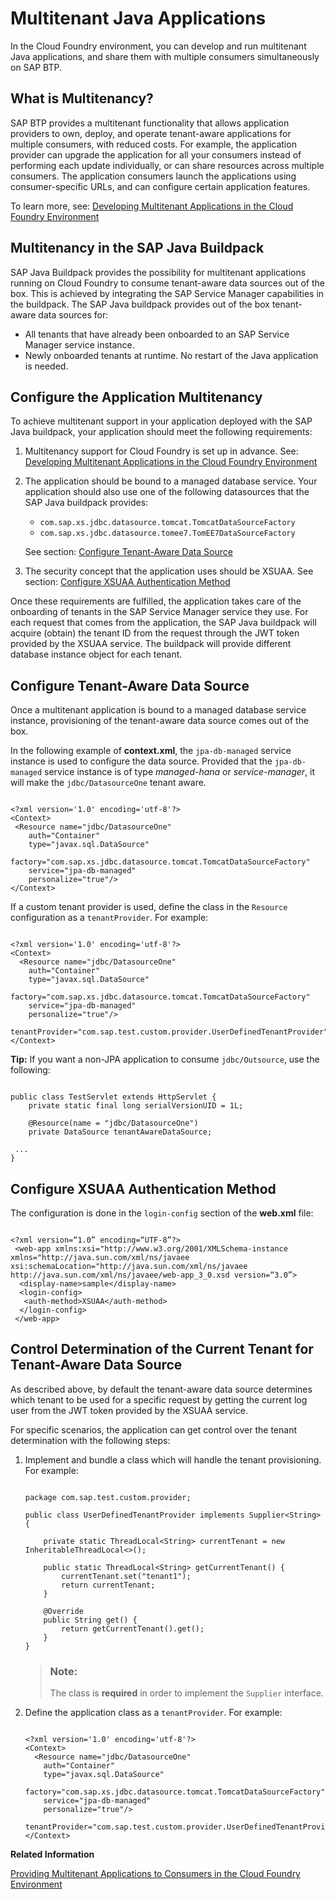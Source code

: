 <!-- loio524cc11778c64e2a8322cb3ec71709e5 -->

# Multitenant Java Applications

In the Cloud Foundry environment, you can develop and run multitenant Java applications, and share them with multiple consumers simultaneously on SAP BTP.



<a name="loio524cc11778c64e2a8322cb3ec71709e5__section_rss_gp2_rnb"/>

## What is Multitenancy?

SAP BTP provides a multitenant functionality that allows application providers to own, deploy, and operate tenant-aware applications for multiple consumers, with reduced costs. For example, the application provider can upgrade the application for all your consumers instead of performing each update individually, or can share resources across multiple consumers. The application consumers launch the applications using consumer-specific URLs, and can configure certain application features.

To learn more, see: [Developing Multitenant Applications in the Cloud Foundry Environment](developing-multitenant-applications-in-the-cloud-foundry-environment-5e8a2b7.md)



<a name="loio524cc11778c64e2a8322cb3ec71709e5__section_hnd_hsm_qsb"/>

## Multitenancy in the SAP Java Buildpack

SAP Java Buildpack provides the possibility for multitenant applications running on Cloud Foundry to consume tenant-aware data sources out of the box. This is achieved by integrating the SAP Service Manager capabilities in the buildpack. The SAP Java buildpack provides out of the box tenant-aware data sources for:

-   All tenants that have already been onboarded to an SAP Service Manager service instance.
-   Newly onboarded tenants at runtime. No restart of the Java application is needed.



<a name="loio524cc11778c64e2a8322cb3ec71709e5__section_hgv_btm_qsb"/>

## Configure the Application Multitenancy

To achieve multitenant support in your application deployed with the SAP Java buildpack, your application should meet the following requirements:

1.  Multitenancy support for Cloud Foundry is set up in advance. See: [Developing Multitenant Applications in the Cloud Foundry Environment](developing-multitenant-applications-in-the-cloud-foundry-environment-5e8a2b7.md)

2.  The application should be bound to a managed database service. Your application should also use one of the following datasources that the SAP Java buildpack provides:

    -   `com.sap.xs.jdbc.datasource.tomcat.TomcatDataSourceFactory`
    -   `com.sap.xs.jdbc.datasource.tomee7.TomEE7DataSourceFactory`

    See section: [Configure Tenant-Aware Data Source](multitenant-java-applications-524cc11.md#loio524cc11778c64e2a8322cb3ec71709e5__section_tenant_aware_datasource)

3.  The security concept that the application uses should be XSUAA. See section: [Configure XSUAA Authentication Method](multitenant-java-applications-524cc11.md#loio524cc11778c64e2a8322cb3ec71709e5__section_xsuaa_auth_method)


Once these requirements are fulfilled, the application takes care of the onboarding of tenants in the SAP Service Manager service they use. For each request that comes from the application, the SAP Java buildpack will acquire \(obtain\) the tenant ID from the request through the JWT token provided by the XSUAA service. The buildpack will provide different database instance object for each tenant.



<a name="loio524cc11778c64e2a8322cb3ec71709e5__section_tenant_aware_datasource"/>

## Configure Tenant-Aware Data Source

Once a multitenant application is bound to a managed database service instance, provisioning of the tenant-aware data source comes out of the box.

In the following example of **context.xml**, the `jpa-db-managed` service instance is used to configure the data source. Provided that the `jpa-db-managed` service instance is of type *managed-hana* or *service-manager*, it will make the `jdbc/DatasourceOne` tenant aware.

```

<?xml version='1.0' encoding='utf-8'?>
<Context>
 <Resource name="jdbc/DatasourceOne"
    auth="Container"
    type="javax.sql.DataSource"
    factory="com.sap.xs.jdbc.datasource.tomcat.TomcatDataSourceFactory"
    service="jpa-db-managed"
    personalize="true"/>
</Context>
```

If a custom tenant provider is used, define the class in the `Resource` configuration as a `tenantProvider`. For example:

```

<?xml version='1.0' encoding='utf-8'?>
<Context>
  <Resource name="jdbc/DatasourceOne"
    auth="Container"
    type="javax.sql.DataSource"
    factory="com.sap.xs.jdbc.datasource.tomcat.TomcatDataSourceFactory"
    service="jpa-db-managed"
    personalize="true"/>
    tenantProvider="com.sap.test.custom.provider.UserDefinedTenantProvider"/>
</Context>
```

**Tip:** If you want a non-JPA application to consume `jdbc/Outsource`, use the following:

```

public class TestServlet extends HttpServlet {
	private static final long serialVersionUID = 1L;

	@Resource(name = "jdbc/DatasourceOne")
	private DataSource tenantAwareDataSource;

 ...
}
```



<a name="loio524cc11778c64e2a8322cb3ec71709e5__section_xsuaa_auth_method"/>

## Configure XSUAA Authentication Method

The configuration is done in the `login-config` section of the **web.xml** file:

```

<?xml version=“1.0” encoding=“UTF-8”?>
 <web-app xmlns:xsi="http://www.w3.org/2001/XMLSchema-instance xmlns="http://java.sun.com/xml/ns/javaee xsi:schemaLocation="http://java.sun.com/xml/ns/javaee http://java.sun.com/xml/ns/javaee/web-app_3_0.xsd version=“3.0”>
  <display-name>sample</display-name>
  <login-config>
   <auth-method>XSUAA</auth-method>
  </login-config>
 </web-app>
```



<a name="loio524cc11778c64e2a8322cb3ec71709e5__section_slt_r5m_qsb"/>

## Control Determination of the Current Tenant for Tenant-Aware Data Source

As described above, by default the tenant-aware data source determines which tenant to be used for a specific request by getting the current log user from the JWT token provided by the XSUAA service.

For specific scenarios, the application can get control over the tenant determination with the following steps:

1.  Implement and bundle a class which will handle the tenant provisioning. For example:

    ```
    
    package com.sap.test.custom.provider;
    
    public class UserDefinedTenantProvider implements Supplier<String> {
    
    	private static ThreadLocal<String> currentTenant = new InheritableThreadLocal<>();
    
    	public static ThreadLocal<String> getCurrentTenant() {
    		currentTenant.set("tenant1");
    		return currentTenant;
    	}
    
    	@Override
    	public String get() {
    		return getCurrentTenant().get();
    	}
    }
    ```

    > ### Note:  
    > The class is **required** in order to implement the `Supplier` interface.

2.  Define the application class as a `tenantProvider`. For example:

    ```
    
    <?xml version='1.0' encoding='utf-8'?>
    <Context>
      <Resource name="jdbc/DatasourceOne"
        auth="Container"
        type="javax.sql.DataSource"
        factory="com.sap.xs.jdbc.datasource.tomcat.TomcatDataSourceFactory"
        service="jpa-db-managed"
        personalize="true"/>
        tenantProvider="com.sap.test.custom.provider.UserDefinedTenantProvider"/>
    </Context>
    ```


**Related Information**  


[Providing Multitenant Applications to Consumers in the Cloud Foundry Environment](providing-multitenant-applications-to-consumers-in-the-cloud-foundry-environment-7a013f1.md "Once you have built a multitenant application in the Cloud Foundry environment using SAP BTP, you can then share the application with multiple consumers, such as business units in your organization.")

